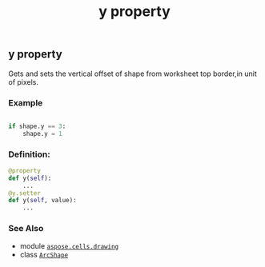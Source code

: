 ﻿---
title: y property
second_title: Aspose.Cells for Python via .NET API References
description: 
type: docs
weight: 1320
url: /aspose.cells.drawing/arcshape/y/
is_root: false
---

## y property


Gets and sets the vertical offset of shape from worksheet top border,in unit of pixels.

### Example 


```python

if shape.y == 3:
    shape.y = 1

```
### Definition:
```python
@property
def y(self):
    ...
@y.setter
def y(self, value):
    ...
```

### See Also
* module [`aspose.cells.drawing`](../../)
* class [`ArcShape`](/cells/python-net/aspose.cells.drawing/arcshape)
